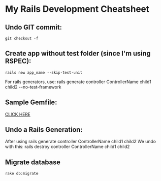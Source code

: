 My Rails Development Cheatsheet
===============================

## Undo GIT commit:  
	git checkout -f

## Create app without test folder (since I'm using RSPEC):  
	rails new app_name --skip-test-unit
For rails generators, use:
	rails generate controller ControllerName child1 child2 --no-test-framework

## Sample Gemfile:  
[CLICK HERE](bit.ly/rails_tutorial_gemfile)

## Undo a Rails Generation:  
After using
	rails generate controller ControllerName child1 child2
We undo with this:
	rails destroy controller ControllerName child1 child2

## Migrate database
	rake db:migrate